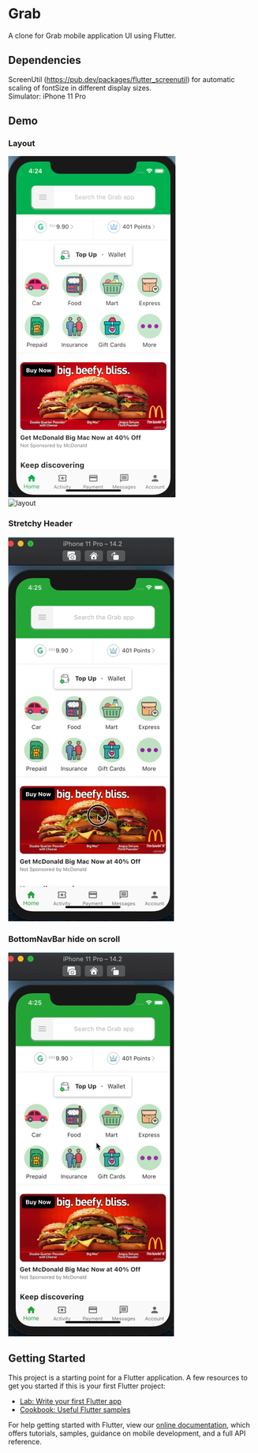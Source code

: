 # Grab

A clone for Grab mobile application UI using Flutter.

## Dependencies
ScreenUtil (https://pub.dev/packages/flutter_screenutil) for automatic scaling of fontSize in different display sizes.\
Simulator: iPhone 11 Pro

## Demo
### Layout
![layout](layout.png)\
![layout](layout.gif)
### Stretchy Header
![layout](header.gif)
### BottomNavBar hide on scroll
![layout](navbar.gif)

## Getting Started
This project is a starting point for a Flutter application.
A few resources to get you started if this is your first Flutter project:

- [Lab: Write your first Flutter app](https://flutter.dev/docs/get-started/codelab)
- [Cookbook: Useful Flutter samples](https://flutter.dev/docs/cookbook)

For help getting started with Flutter, view our
[online documentation](https://flutter.dev/docs), which offers tutorials,
samples, guidance on mobile development, and a full API reference.
